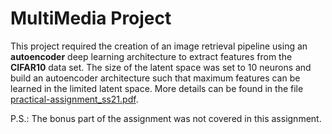 # MultiMedia Project

This project required the creation of an image retrieval pipeline using an __autoencoder__ deep learning architecture to extract features from the __CIFAR10__ data set. The size of the latent space was set to 10 neurons and build an autoencoder architecture such that maximum features can be learned in the limited latent space. More details can be found in the file [practical-assignment_ss21.pdf](practical-assignment_ss21.pdf).

P.S.: The bonus part of the assignment was not covered in this assignment.
